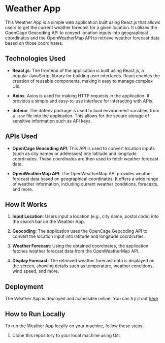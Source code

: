 # Weather App

This Weather App is a simple web application built using React.js that allows users to get the current weather forecast for a given location. It utilizes the OpenCage Geocoding API to convert location inputs into geographical coordinates and the OpenWeatherMap API to retrieve weather forecast data based on those coordinates.

## Technologies Used

- **React.js**: The frontend of the application is built using React.js, a popular JavaScript library for building user interfaces. React enables the creation of reusable components, making it easy to manage complex UIs.
  
- **Axios**: Axios is used for making HTTP requests in the application. It provides a simple and easy-to-use interface for interacting with APIs.
  
- **dotenv**: The dotenv package is used to load environment variables from a `.env` file into the application. This allows for the secure storage of sensitive information such as API keys.

## APIs Used

- **OpenCage Geocoding API**: This API is used to convert location inputs (such as city names or addresses) into latitude and longitude coordinates. These coordinates are then used to fetch weather forecast data.

- **OpenWeatherMap API**: The OpenWeatherMap API provides weather forecast data based on geographical coordinates. It offers a wide range of weather information, including current weather conditions, forecasts, and more.

## How It Works

1. **Input Location**: Users input a location (e.g., city name, postal code) into the search bar on the Weather App.

2. **Geocoding**: The application uses the OpenCage Geocoding API to convert the location input into latitude and longitude coordinates.

3. **Weather Forecast**: Using the obtained coordinates, the application fetches weather forecast data from the OpenWeatherMap API.

4. **Display Forecast**: The retrieved weather forecast data is displayed on the screen, showing details such as temperature, weather conditions, wind speed, and more.

## Deployment

The Weather App is deployed and accessible online. You can try it out [here](https://weatherapp-navy-nine.vercel.app/) 

## How to Run Locally

To run the Weather App locally on your machine, follow these steps:

1. Clone this repository to your local machine using Git:

